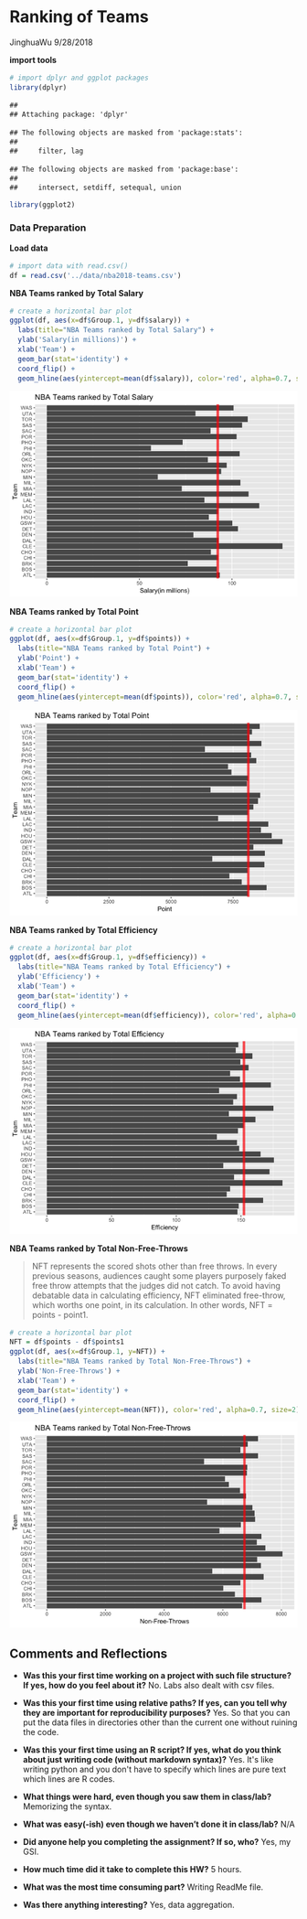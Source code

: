 Ranking of Teams
================
JinghuaWu
9/28/2018

**import tools**

``` r
# import dplyr and ggplot packages
library(dplyr) 
```

    ## 
    ## Attaching package: 'dplyr'

    ## The following objects are masked from 'package:stats':
    ## 
    ##     filter, lag

    ## The following objects are masked from 'package:base':
    ## 
    ##     intersect, setdiff, setequal, union

``` r
library(ggplot2)
```

### Data Preparation

**Load data**

``` r
# import data with read.csv()
df = read.csv('../data/nba2018-teams.csv')
```

**NBA Teams ranked by Total Salary**

``` r
# create a horizontal bar plot
ggplot(df, aes(x=df$Group.1, y=df$salary)) +
  labs(title="NBA Teams ranked by Total Salary") +
  ylab('Salary(in millions)') +
  xlab('Team') +
  geom_bar(stat='identity') +
  coord_flip() +
  geom_hline(aes(yintercept=mean(df$salary)), color='red', alpha=0.7, size=2)
```

![](workout01-Jinghua-Wu_files/figure-markdown_github/NBA%20Teams%20ranked%20by%20Total%20Salary-1.png)

**NBA Teams ranked by Total Point**

``` r
# create a horizontal bar plot
ggplot(df, aes(x=df$Group.1, y=df$points)) +
  labs(title="NBA Teams ranked by Total Point") +
  ylab('Point') +
  xlab('Team') +
  geom_bar(stat='identity') +
  coord_flip() +
  geom_hline(aes(yintercept=mean(df$points)), color='red', alpha=0.7, size=2)
```

![](workout01-Jinghua-Wu_files/figure-markdown_github/NBA%20Teams%20ranked%20by%20Total%20Point-1.png)

**NBA Teams ranked by Total Efficiency**

``` r
# create a horizontal bar plot
ggplot(df, aes(x=df$Group.1, y=df$efficiency)) +
  labs(title="NBA Teams ranked by Total Efficiency") +
  ylab('Efficiency') +
  xlab('Team') +
  geom_bar(stat='identity') +
  coord_flip() +
  geom_hline(aes(yintercept=mean(df$efficiency)), color='red', alpha=0.7, size=2)
```

![](workout01-Jinghua-Wu_files/figure-markdown_github/NBA%20Teams%20ranked%20by%20Total%20Efficiency-1.png)

**NBA Teams ranked by Total Non-Free-Throws**

> NFT represents the scored shots other than free throws. In every previous seasons, audiences caught some players purposely faked free throw attempts that the judges did not catch. To avoid having debatable data in calculating efficiency, NFT eliminated free-throw, which worths one point, in its calculation. In other words, NFT = points - point1.

``` r
# create a horizontal bar plot
NFT = df$points - df$points1
ggplot(df, aes(x=df$Group.1, y=NFT)) +
  labs(title="NBA Teams ranked by Total Non-Free-Throws") +
  ylab('Non-Free-Throws') +
  xlab('Team') +
  geom_bar(stat='identity') +
  coord_flip() +
  geom_hline(aes(yintercept=mean(NFT)), color='red', alpha=0.7, size=2)
```

![](workout01-Jinghua-Wu_files/figure-markdown_github/NBA%20Teams%20ranked%20by%20Total%20Non-Free-Throws-1.png)

Comments and Reflections
------------------------

-   **Was this your first time working on a project with such file structure? If yes, how do you feel about it?**
    No. Labs also dealt with csv files.

-   **Was this your first time using relative paths? If yes, can you tell why they are important for reproducibility purposes?**
    Yes. So that you can put the data files in directories other than the current one without ruining the code.

-   **Was this your first time using an R script? If yes, what do you think about just writing code (without markdown syntax)?**
    Yes. It's like writing python and you don't have to specify which lines are pure text which lines are R codes.

-   **What things were hard, even though you saw them in class/lab?**
    Memorizing the syntax.

-   **What was easy(-ish) even though we haven’t done it in class/lab?**
    N/A

-   **Did anyone help you completing the assignment? If so, who?**
    Yes, my GSI.

-   **How much time did it take to complete this HW?**
    5 hours.

-   **What was the most time consuming part?**
    Writing ReadMe file.

-   **Was there anything interesting?**
    Yes, data aggregation.
